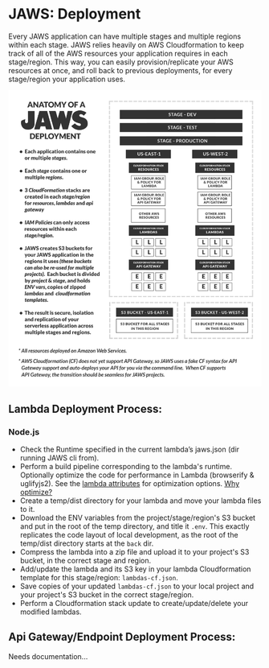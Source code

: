 # JAWS: Deployment

Every JAWS application can have multiple stages and multiple regions within each stage.  JAWS relies heavily on AWS Cloudformation to keep track of all of the AWS resources your application requires in each stage/region.  This way, you can easily provision/replicate your AWS resources at once, and roll back to previous deployments, for every stage/region your application uses.

![jaws framework deployment diagram](../img/jaws_deployment_diagram.png)

## Lambda Deployment Process:

### Node.js

*  Check the Runtime specified in the current lambda’s jaws.json (dir running JAWS cli from).
*  Perform a build pipeline corresponding to the lambda's runtime.  Optionally optimize the code for performance in Lambda (browserify & uglifyjs2).  See the [lambda attributes](./project_structure.md#lambda-attributes) for optimization options. [Why optimize?](https://github.com/jaws-framework/JAWS/wiki/FAQ#why-optimize-code-before-deployment)
*  Create a temp/dist directory for your lambda and move your lambda files to it.
*  Download the ENV variables from the project/stage/region's S3 bucket and put in the root of the temp directory, and title it `.env`.  This exactly replicates the code layout of local development, as the root of the temp/dist directory starts at the `back` dir.
*  Compress the lambda into a zip file and upload it to your project's S3 bucket, in the correct stage and region.
*  Add/update the lambda and its S3 key in your lambda Cloudformation template for this stage/region: `lambdas-cf.json`.
*  Save copies of your updated `lambdas-cf.json` to your local project and your project's S3 bucket in the correct stage/region.
*  Perform a Cloudformation stack update to create/update/delete your modified lambdas.

## Api Gateway/Endpoint Deployment Process:

Needs documentation...

